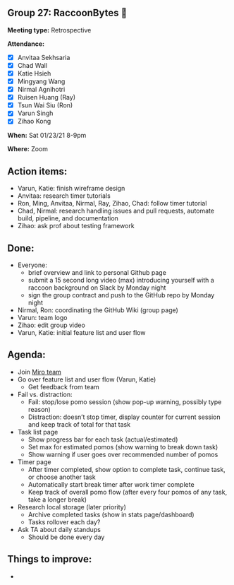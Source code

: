 ## Group 27: RaccoonBytes :raccoon:

**Meeting type:** Retrospective

**Attendance:**
- [x] Anvitaa Sekhsaria
- [x] Chad Wall
- [x] Katie Hsieh
- [x] Mingyang Wang
- [x] Nirmal Agnihotri
- [x] Ruisen Huang (Ray)
- [x] Tsun Wai Siu (Ron)
- [x] Varun Singh
- [x] Zihao Kong

**When:** Sat 01/23/21 8-9pm

**Where:** Zoom

## Action items:
- Varun, Katie: finish wireframe design
- Anvitaa: research timer tutorials
- Ron, Ming, Anvitaa, Nirmal, Ray, Zihao, Chad: follow timer tutorial
- Chad, Nirmal: research handling issues and pull requests, automate build, pipeline, and documentation
- Zihao: ask prof about testing framework

## Done:
- Everyone:
  - brief overview and link to personal Github page
  - submit a 15 second long video (max) introducing yourself with a raccoon background on Slack by Monday night
  - sign the group contract and push to the GitHub repo by Monday night
- Nirmal, Ron: coordinating the GitHub Wiki (group page)
- Varun: team logo
- Zihao: edit group video
- Varun, Katie: initial feature list and user flow

## Agenda:
- Join [Miro team](https://miro.com/welcome/rPI4AaYZyuixMrKi1tAWICs53DnJ159Z5FV0jXwc7giTjOTmii0xWD8FzM4y5G3d)
- Go over feature list and user flow (Varun, Katie)
  - Get feedback from team
- Fail vs. distraction:
  - Fail: stop/lose pomo session (show pop-up warning, possibly type reason)
  - Distraction: doesn’t stop timer, display counter for current session and keep track of total for that task
- Task list page
  - Show progress bar for each task (actual/estimated)
  - Set max for estimated pomos (show warning to break down task)
  - Show warning if user goes over recommended number of pomos
- Timer page
  - After timer completed, show option to complete task, continue task, or choose another task
  - Automatically start break timer after work timer complete
  - Keep track of overall pomo flow (after every four pomos of any task, take a longer break)
- Research local storage (later priority)
  - Archive completed tasks (show in stats page/dashboard)
  - Tasks rollover each day?
- Ask TA about daily standups
  - Should be done every day

## Things to improve:
- 
